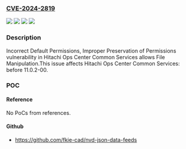 ### [CVE-2024-2819](https://cve.mitre.org/cgi-bin/cvename.cgi?name=CVE-2024-2819)
![](https://img.shields.io/static/v1?label=Product&message=Hitachi%20Ops%20Center%20Common%20Services&color=blue)
![](https://img.shields.io/static/v1?label=Version&message=n%2Fa&color=blue)
![](https://img.shields.io/static/v1?label=Vulnerability&message=CWE-276%20Incorrect%20Default%20Permissions&color=brighgreen)
![](https://img.shields.io/static/v1?label=Vulnerability&message=CWE-281%20Improper%20Preservation%20of%20Permissions&color=brighgreen)

### Description

Incorrect Default Permissions, Improper Preservation of Permissions vulnerability in Hitachi Ops Center Common Services allows File Manipulation.This issue affects Hitachi Ops Center Common Services: before 11.0.2-00.

### POC

#### Reference
No PoCs from references.

#### Github
- https://github.com/fkie-cad/nvd-json-data-feeds

